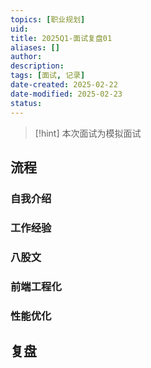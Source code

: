 ```yaml
---
topics: [职业规划]
uid: 
title: 2025Q1-面试复盘01
aliases: []
author: 
description: 
tags: [面试, 记录]
date-created: 2025-02-22
date-modified: 2025-02-23
status: 
---
```


> [!hint]
> 本次面试为模拟面试

## 流程

### 自我介绍

### 工作经验

### 八股文

### 前端工程化

### 性能优化

## 复盘
